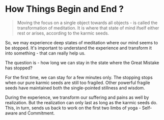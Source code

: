 # How Things Begin and End ?

> Moving the focus on a single object towards all objects - is called the transformation of meditation. It is where that state of mind ifself either rest or arises, according to the karmic seeds.

So, we may experience deep states of meditation where our mind seems to be stopped. It's important to understand the experience and transform it into something - that can really help us.

The question is - how long we can stay in the state where the Great Mistake has stopped?

For the first time, we can stay for a few minutes only. The stopping stops when our pure karmic seeds are still too fragiled. Other powerful fragile seeds have maintained both the single-pointed stillness and wisdom.

During the experience, we transform our suffering and pains as well by realization. But the realization can only last as long as the karmic seeds do. This, in turn, sends us back to work on the first two limbs of yoga - Self-aware and Commitment.
